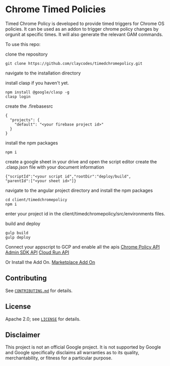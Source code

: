 # Chrome Timed Policies

Timed Chrome Policy is developed to provide timed triggers for Chrome OS policies. It can be used as an addon to trigger chrome policy changes by orgunit at specific times. It will also generate the relevant GAM commands. 

To use this repo:

clone the repository
```
git clone https://github.com/claycodes/timedchromepolicy.git
```

navigate to the installation directory

install clasp if you haven't yet.
```
npm install @google/clasp -g
clasp login
```

create the .firebasesrc 
```
{
  "projects": {
    "default": "<your firebase project id>"
  }
}
```

install the npm packages
```
npm i
```

create a google sheet in your drive and open the script editor
create the .clasp.json file with your document information
```
{"scriptId":"<your script id","rootDir":"deploy/build",
"parentId":["<your sheet id>"]}
```

navigate to the angular project directory and install the npm packages
```
cd client/timedchromepolicy
npm i 
```

enter your project id in the client/timedchromepolicy/src/environments files.

build and deploy
```
gulp build
gulp deploy
```

Connect your appscript to GCP and enable all the apis 
[Chrome Policy API](https://console.cloud.google.com/apis/api/chromepolicy.googleapis.com/overview)
[Admin SDK API](https://console.cloud.google.com/apis/api/admin.googleapis.com/overview)
[Cloud Run API](https://console.cloud.google.com/apis/api/runtimeconfig.googleapis.com/overview)

Or Install the Add On. 
[Marketplace Add On](https://workspace.google.com/marketplace/app/timed_policy_for_chrome_os/11661963343)


## Contributing

See [`CONTRIBUTING.md`](CONTRIBUTING.md) for details.

## License

Apache 2.0; see [`LICENSE`](LICENSE) for details.

## Disclaimer

This project is not an official Google project. It is not supported by
Google and Google specifically disclaims all warranties as to its quality,
merchantability, or fitness for a particular purpose.